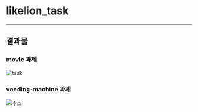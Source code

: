 # likelion_task

---
## 결과물

### movie 과제
![task](https://user-images.githubusercontent.com/85085844/140034147-94c66a1a-ef7c-4087-bd78-b746c5caeffa.png)

### vending-machine 과제
![주소](https://cola-clone.netlify.app/)
